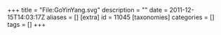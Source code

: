 +++
title = "File:GoYinYang.svg"
description = ""
date = 2011-12-15T14:03:17Z
aliases = []
[extra]
id = 11045
[taxonomies]
categories = []
tags = []
+++


